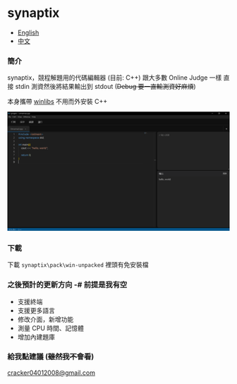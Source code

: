 # synaptix

- [English](README.md)
- [中文](README_zh.md)

### 簡介
synaptix，競程解題用的代碼編輯器 (目前: C++)
跟大多數 Online Judge 一樣
直接 stdin 測資然後將結果輸出到 stdout
(~~Debug 要一直輸測資好麻煩~~)

本身攜帶 [winlibs](https://winlibs.com/) 不用而外安裝 C++

![image](user_interface.png)

### 下載
下載 `synaptix\pack\win-unpacked`
裡頭有免安裝檔

### 之後預計的更新方向 -# 前提是我有空
* 支援終端
* 支援更多語言
* 修改介面，新增功能
* 測量 CPU 時間、記憶體
* 增加內建題庫

### 給我點建議 (~~雖然我不會看~~)
cracker04012008@gmail.com
